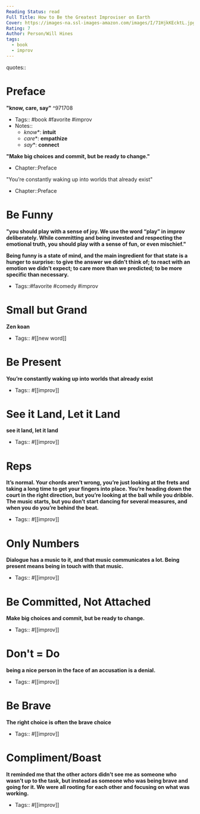 ```yaml
---
Reading Status: read
Full Title: How to Be the Greatest Improviser on Earth
Cover: https://images-na.ssl-images-amazon.com/images/I/71HjkKEcktL.jpg
Rating: 7
Author: Person/Will Hines
tags:
  - book
  - improv
---
```

quotes::
# Preface

__"know, care, say"__ ^971708
  - Tags:: #book #favorite #improv
- Notes::
    - *know**: __intuit__
    - *care**: __empathize__
    - *say**: __connect__

__"Make big choices and commit, but be ready to change."__
- Chapter::Preface

"You’re constantly waking up into worlds that already exist"
- Chapter::Preface

# Be Funny
__"you should play with a sense of joy. We use the word “play” in improv deliberately. While committing and being invested and respecting the emotional truth, you should play with a sense of fun, or even mischief."__

__Being funny is a state of mind, and the main ingredient for that state is a hunger to surprise: to give the answer we didn’t think of; to react with an emotion we didn’t expect; to care more than we predicted; to be more specific than necessary.__
  - Tags::#favorite #comedy #improv
# Small but Grand
__Zen koan__
  - Tags:: #[[new word]]
# Be Present
__You’re constantly waking up into worlds that already exist__
  - Tags:: #[[improv]]
# See it Land, Let it Land
__see it land, let it land__
  - Tags:: #[[improv]]
# Reps
__It’s normal. Your chords aren’t wrong, you’re just looking at the frets and taking a long time to get your fingers into place. You’re heading down the court in the right direction, but you’re looking at the ball while you dribble. The music starts, but you don’t start dancing for several measures, and when you do you’re behind the beat.__
  - Tags:: #[[improv]]
# Only Numbers
__Dialogue has a music to it, and that music communicates a lot. Being present means being in touch with that music.__
  - Tags:: #[[improv]]
# Be Committed, Not Attached
__Make big choices and commit, but be ready to change.__
  - Tags:: #[[improv]]
# Don't = Do
__being a nice person in the face of an accusation is a denial.__
  - Tags:: #[[improv]]
# Be Brave
__The right choice is often the brave choice__
  - Tags:: #[[improv]]
# Compliment/Boast
__It reminded me that the other actors didn’t see me as someone who wasn’t up to the task, but instead as someone who was being brave and going for it. We were all rooting for each other and focusing on what was working.__
  - Tags:: #[[improv]]

